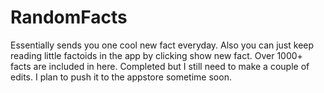 RandomFacts
===========

Essentially sends you one cool new fact everyday. Also you can just keep reading little factoids in the app by clicking show new fact. Over 1000+ facts are included in here. Completed but I still need to make a couple of edits. I plan to push it to the appstore sometime soon.

